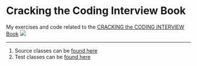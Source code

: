 # Cracking the Coding Interview Book

My exercises and code related to
the [CRACKING the CODING INTERVIEW Book](https://www.crackingthecodinginterview.com/contents.html)
![](https://www.crackingthecodinginterview.com/uploads/6/5/2/8/6528028/header_images/1435811319.jpg)

---

1. Source classes can be [found here](src/main/java/bevans/ctci)
1. Test classes can be [found here](src/test/java/bevans/ctci)
